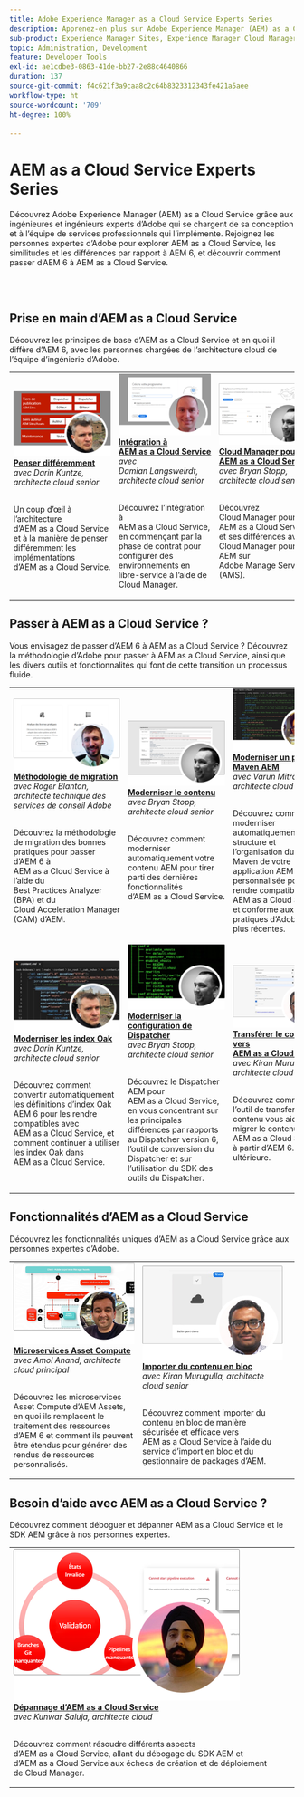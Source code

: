 ```yaml
---
title: Adobe Experience Manager as a Cloud Service Experts Series
description: Apprenez-en plus sur Adobe Experience Manager (AEM) as a Cloud Service grâce aux ingénieures et ingénieurs experts qui se chargent de sa conception et aux services professionnels qui l’implémentent.
sub-product: Experience Manager Sites, Experience Manager Cloud Manager, Experience Manager Assets
topic: Administration, Development
feature: Developer Tools
exl-id: ae1cdbe3-0863-41de-bb27-2e88c4640866
duration: 137
source-git-commit: f4c621f3a9caa8c2c64b8323312343fe421a5aee
workflow-type: ht
source-wordcount: '709'
ht-degree: 100%

---
```


# AEM as a Cloud Service Experts Series

Découvrez Adobe Experience Manager (AEM) as a Cloud Service grâce aux ingénieures et ingénieurs experts d’Adobe qui se chargent de sa conception et à l’équipe de services professionnels qui l’implémente. Rejoignez les personnes expertes d’Adobe pour explorer AEM as a Cloud Service, les similitudes et les différences par rapport à AEM 6, et découvrir comment passer d’AEM 6 à AEM as a Cloud Service.

<br/> 
<br/>

## Prise en main d’AEM as a Cloud Service

Découvrez les principes de base d’AEM as a Cloud Service et en quoi il diffère d’AEM 6, avec les personnes chargées de l’architecture cloud de l’équipe d’ingénierie d’Adobe.

<table>
  <tr>
   <td>
      <a href="../../migration/moving-to-aem-as-a-cloud-service/introduction.md">
      <img alt="Penser différemment" src="./assets/thinking-differently.png"/>
      </a>
      <div>
         <a href="../../migration/moving-to-aem-as-a-cloud-service/introduction.md"><strong>Penser différemment</strong></a>
<br/><em>avec Darin Kuntze, architecte cloud senior</em>
      </div>
      <p>
        <br/>
Un coup d’œil à l’architecture d’AEM as a Cloud Service et à la manière de penser différemment les implémentations d’AEM as a Cloud Service.
      </p>
     </td>   
     <td>
      <a href="../../migration/moving-to-aem-as-a-cloud-service/onboarding.md">
      <img alt="Intégrer à AEM as a Cloud Service" src="./assets/onboarding.png"/>
      </a>
      <div>
         <a href="../../migration/moving-to-aem-as-a-cloud-service/onboarding.md"><strong>Intégration à AEM as a Cloud Service</strong></a>
<br/><em>avec Damian Langsweirdt, architecte cloud senior</em>
      </div>
      <p>
        <br/>
Découvrez l’intégration à AEM as a Cloud Service, en commençant par la phase de contrat pour configurer des environnements en libre-service à l’aide de Cloud Manager.
      </p>
   </td>     
   </td>   
     <td>
      <a href="../../migration/moving-to-aem-as-a-cloud-service/cloud-manager.md">
      <img alt="Cloud Manager" src="./assets/cloud-manager.png"/>
      </a>
      <div>
         <a href="../../migration/moving-to-aem-as-a-cloud-service/cloud-manager.md"><strong>Cloud Manager pour AEM as a Cloud Service</strong></a>
<br/><em>avec Bryan Stopp, architecte cloud senior</em>
      </div>
      <p>
        <br/>
Découvrez Cloud Manager pour AEM as a Cloud Service et ses différences avec Cloud Manager pour AEM sur Adobe Manage Services (AMS).
      </p>
   </td> 
  </tr>
</table>

## Passer à AEM as a Cloud Service ?

Vous envisagez de passer d’AEM 6 à AEM as a Cloud Service ? Découvrez la méthodologie d’Adobe pour passer à AEM as a Cloud Service, ainsi que les divers outils et fonctionnalités qui font de cette transition un processus fluide.

<table>
  <tr>
   <td>
      <a href="../../migration/moving-to-aem-as-a-cloud-service/bpa-and-cam.md" target="_aem-experts-series-video">
      <img alt="La méthodologie de migration" src="./assets/bpa-and-cam.png"/>
      </a>
      <div>
         <a href="../../migration/moving-to-aem-as-a-cloud-service/bpa-and-cam.md" target="_aem-experts-series-video"><strong>Méthodologie de migration</strong></a>
<br/><em>avec Roger Blanton, architecte technique des services de conseil Adobe</em>
      </div>
      <p>
        <br/>
Découvrez la méthodologie de migration des bonnes pratiques pour passer d’AEM 6 à AEM as a Cloud Service à l’aide du Best Practices Analyzer (BPA) et du Cloud Acceleration Manager (CAM) d’AEM.
      </p>
   </td>   
     <td>
      <a href="../../migration/moving-to-aem-as-a-cloud-service/aem-modernization-tools.md" target="_aem-experts-series-video">
      <img alt="Moderniser le contenu" src="./assets/aem-modernizer-tools.png"/>
      </a>
      <div>
         <a href="../../migration/moving-to-aem-as-a-cloud-service/aem-modernization-tools.md" target="_aem-experts-series-video"><strong>Moderniser le contenu</strong></a>
<br/><em>avec Bryan Stopp, architecte cloud senior</em>
      </div>
      <p>
        <br/>
Découvrez comment moderniser automatiquement votre contenu AEM pour tirer parti des dernières fonctionnalités d’AEM as a Cloud Service.
      </p>
   </td>     
   </td>   
     <td>
      <a href="../../migration/moving-to-aem-as-a-cloud-service/repository-modernization.md" target="_aem-experts-series-video">
      <img alt="Moderniser un projet Maven AEM" src="./assets/repository-modernizer.png"/>
      </a>
      <div>
         <a href="../../migration/moving-to-aem-as-a-cloud-service/repository-modernization.md" target="_aem-experts-series-video"><strong>Moderniser un projet Maven AEM</strong></a>
<br/><em>avec Varun Mitra, architecte cloud</em>
      </div>
      <p>
        <br/>
Découvrez comment moderniser automatiquement la structure et l’organisation du projet Maven de votre application AEM personnalisée pour la rendre compatible avec AEM as a Cloud Service et conforme aux bonnes pratiques d’Adobe les plus récentes.
      </p>
   </td> 
  </tr>
  <tr>
   <td>
      <a href="../../migration/moving-to-aem-as-a-cloud-service/search-and-indexing.md" target="_aem-experts-series-video">
      <img alt="Moderniser les index Oak" src="./assets/indexes.png"/>
      </a>
      <div>
         <a href="../../migration/moving-to-aem-as-a-cloud-service/search-and-indexing.md" target="_aem-experts-series-video"><strong>Moderniser les index Oak</strong></a>
<br/><em>avec Darin Kuntze, architecte cloud senior</em>
      </div>
      <p>
        <br/>
Découvrez comment convertir automatiquement les définitions d’index Oak AEM 6 pour les rendre compatibles avec AEM as a Cloud Service, et comment continuer à utiliser les index Oak dans AEM as a Cloud Service.
      </p>
   </td>   
     <td>
      <a href="../../migration/moving-to-aem-as-a-cloud-service/dispatcher.md" target="_aem-experts-series-video">
      <img alt="Moderniser la configuration de Dispatcher" src="./assets/dispatcher.png"/>
      </a>
      <div>
         <a href="../../migration/moving-to-aem-as-a-cloud-service/dispatcher.md" target="_aem-experts-series-video"><strong>Moderniser la configuration de Dispatcher</strong></a>
<br/><em>avec Bryan Stopp, architecte cloud senior</em>
      </div>
      <p>
        <br/>
Découvrez le Dispatcher AEM pour AEM as a Cloud Service, en vous concentrant sur les principales différences par rapports au Dispatcher version 6, l’outil de conversion du Dispatcher et sur l’utilisation du SDK des outils du Dispatcher.
      </p>
   </td>     
   </td>   
     <td>
      <a href="../../migration/moving-to-aem-as-a-cloud-service/content-migration/content-transfer-tool.md" target="_aem-experts-series-video">
      <img alt="Transférer le contenu vers AEM as a Cloud Service" src="./assets/content-transfer-tool.png"/>
      </a>
      <div>
         <a href="../../migration/moving-to-aem-as-a-cloud-service/content-migration/content-transfer-tool.md" target="_aem-experts-series-video"><strong>Transférer le contenu vers AEM as a Cloud Service</strong></a>
<br/><em>avec Kiran Murugulla, architecte cloud senior</em>
      </div>
      <p>
        <br/>
Découvrez comment l’outil de transfert de contenu vous aide à migrer le contenu vers AEM as a Cloud Service à partir d’AEM 6.3 et ultérieure.
      </p>
   </td> 
  </tr>  
</table>


## Fonctionnalités d’AEM as a Cloud Service

Découvrez les fonctionnalités uniques d’AEM as a Cloud Service grâce aux personnes expertes d’Adobe.

<table>
  <tr>
   <td>
      <a href="../../migration/moving-to-aem-as-a-cloud-service/asset-compute-microservices.md" target="_aem-experts-series-video">
      <img alt="Microservices Asset Compute" src="./assets/asset-compute-microservices.png"/>
      </a>
      <div>
         <a href="../../migration/moving-to-aem-as-a-cloud-service/asset-compute-microservices.md" target="_aem-experts-series-video"><strong>Microservices Asset Compute</strong></a>
<br/><em>avec Amol Anand, architecte cloud principal</em>
      </div>
      <p>
        <br/>
Découvrez les microservices Asset Compute d’AEM Assets, en quoi ils remplacent le traitement des ressources d’AEM 6 et comment ils peuvent être étendus pour générer des rendus de ressources personnalisés.
      </p>
   </td>   
   <td>
      <a href="../../migration/moving-to-aem-as-a-cloud-service/content-migration/bulk-import-service.md" target="_aem-experts-series-video">
      <img alt="Importer du contenu en bloc" src="./assets/bulk-import.png"/>
      </a>
      <div>
         <a href="../../migration/moving-to-aem-as-a-cloud-service/content-migration/bulk-import-service.md" target="_aem-experts-series-video"><strong>Importer du contenu en bloc</strong></a>
<br/><em>avec Kiran Murugulla, architecte cloud senior</em>
      </div>
      <p>
        <br/>
Découvrez comment importer du contenu en bloc de manière sécurisée et efficace vers AEM as a Cloud Service à l’aide du service d’import en bloc et du gestionnaire de packages d’AEM.
      </p>
   </td> 
    <td></td>
  </tr>
</table>

## Besoin d’aide avec AEM as a Cloud Service ?

Découvrez comment déboguer et dépanner AEM as a Cloud Service et le SDK AEM grâce à nos personnes expertes.

<table>
  <tr>
   <td>
      <a href="../../migration/moving-to-aem-as-a-cloud-service/troubleshooting.md" target="_aem-experts-series-video">
      <img alt="Dépannage d’AEM as a Cloud Service" src="./assets/troubleshooting.png"/>
      </a>
      <div>
         <a href="../../migration/moving-to-aem-as-a-cloud-service/troubleshooting.md" 
         target="_aem-experts-series-video"><strong>Dépannage d’AEM as a Cloud Service</strong></a>
<br/><em>avec Kunwar Saluja, architecte cloud</em>
      </div>
      <p>
        <br/>
Découvrez comment résoudre différents aspects d’AEM as a Cloud Service, allant du débogage du SDK AEM et d’AEM as a Cloud Service aux échecs de création et de déploiement de Cloud Manager.
      </p>
   </td>   
    <td></td>
    <td></td>
  </tr>
</table>
